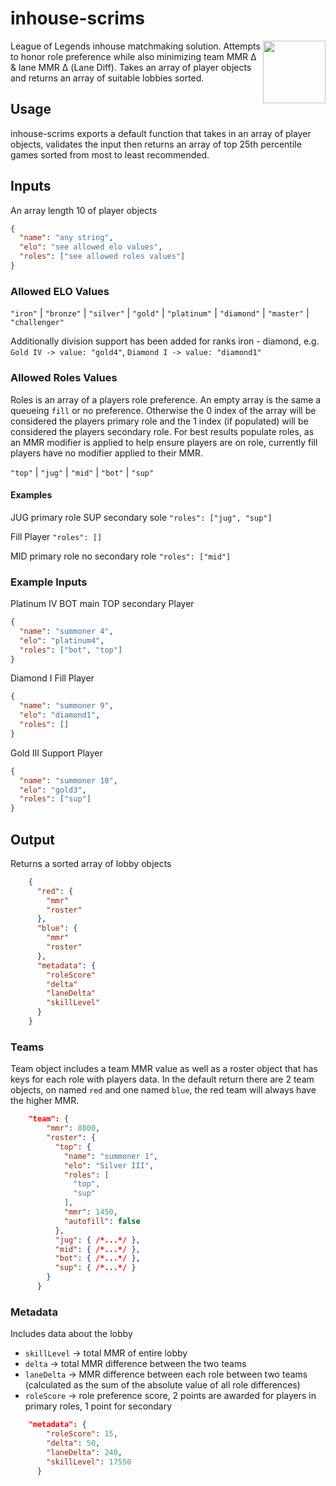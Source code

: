 # inhouse-scrims

<img src="https://raw.githubusercontent.com/exclamationpointhuman/demo/main/opensourceinitiative/opensourceinitiative.png" height="100" align="right" 
/>

League of Legends inhouse matchmaking solution. Attempts to honor role preference while also minimizing team MMR Δ & lane MMR Δ (Lane Diff). Takes an array of player objects and returns an array of suitable lobbies sorted.

## Usage

inhouse-scrims exports a default function that takes in an array of player objects, validates the input then returns an array of top 25th percentile games sorted from most to least recommended.

## Inputs

An array length 10 of player objects

```json
{
  "name": "any string",
  "elo": "see allowed elo values",
  "roles": ["see allowed roles values"]
}
```

### Allowed ELO Values

`"iron"` | `"bronze"` | `"silver"` | `"gold"` | `"platinum"` | `"diamond"` | `"master"` | `"challenger"`

Additionally division support has been added for ranks iron - diamond, e.g. `Gold IV -> value: "gold4"`, `Diamond I -> value: "diamond1"`

### Allowed Roles Values

Roles is an array of a players role preference. An empty array is the same a queueing `fill` or no preference. Otherwise the 0 index of the array will be considered the players primary role and the 1 index (if populated) will be considered the players secondary role. For best results populate roles, as an MMR modifier is applied to help ensure players are on role, currently fill players have no modifier applied to their MMR.

`"top"` | `"jug"` | `"mid"` | `"bot"` | `"sup"`

#### Examples

JUG primary role SUP secondary sole
`"roles": ["jug", "sup"]`

Fill Player
`"roles": []`

MID primary role no secondary role
`"roles": ["mid"]`

### Example Inputs

Platinum IV BOT main TOP secondary Player

```json
{
  "name": "summoner 4",
  "elo": "platinum4",
  "roles": ["bot", "top"]
}
```

Diamond I Fill Player

```json
{
  "name": "summoner 9",
  "elo": "diamond1",
  "roles": []
}
```

Gold III Support Player

```json
{
  "name": "summoner 10",
  "elo": "gold3",
  "roles": ["sup"]
}
```

## Output

Returns a sorted array of lobby objects

```json
    {
      "red": {
        "mmr"
        "roster"
      },
      "blue": {
        "mmr"
        "roster"
      },
      "metadata": {
        "roleScore"
        "delta"
        "laneDelta"
        "skillLevel"
      }
    }
```

### Teams

Team object includes a team MMR value as well as a roster object that has keys for each role with players data. In the default return there are 2 team objects, on named `red` and one named `blue`, the red team will always have the higher MMR.

```json
    "team": {
        "mmr": 8800,
        "roster": {
          "top": {
            "name": "summoner 1",
            "elo": "Silver III",
            "roles": [
              "top",
              "sup"
            ],
            "mmr": 1450,
            "autofill": false
          },
          "jug": { /*...*/ },
          "mid": { /*...*/ },
          "bot": { /*...*/ },
          "sup": { /*...*/ }
        }
      }
```

### Metadata

Includes data about the lobby

- `skillLevel` -> total MMR of entire lobby
- `delta` -> total MMR difference between the two teams
- `laneDelta` -> MMR difference between each role between two teams (calculated as the sum of the absolute value of all role differences)
- `roleScore` -> role preference score, 2 points are awarded for players in primary roles, 1 point for secondary

```json
    "metadata": {
        "roleScore": 15,
        "delta": 50,
        "laneDelta": 240,
        "skillLevel": 17550
      }
```
